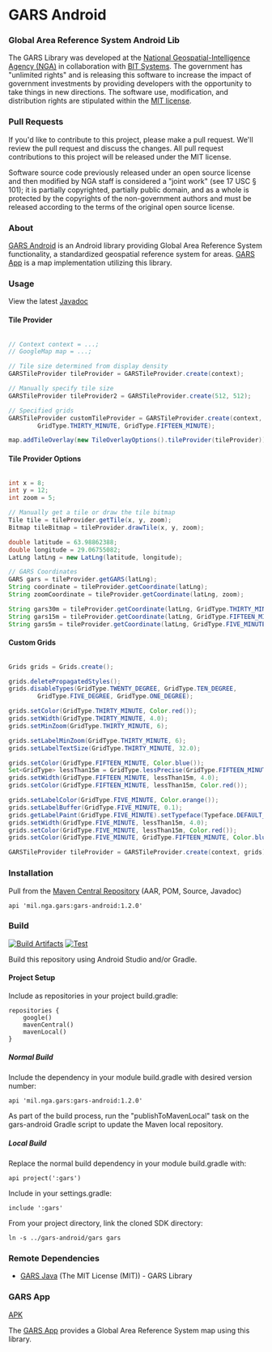 # GARS Android

### Global Area Reference System Android Lib ####

The GARS Library was developed at the [National Geospatial-Intelligence Agency (NGA)](http://www.nga.mil/) in collaboration with [BIT Systems](https://www.caci.com/bit-systems/). The government has "unlimited rights" and is releasing this software to increase the impact of government investments by providing developers with the opportunity to take things in new directions. The software use, modification, and distribution rights are stipulated within the [MIT license](http://choosealicense.com/licenses/mit/).

### Pull Requests ###
If you'd like to contribute to this project, please make a pull request. We'll review the pull request and discuss the changes. All pull request contributions to this project will be released under the MIT license.

Software source code previously released under an open source license and then modified by NGA staff is considered a "joint work" (see 17 USC § 101); it is partially copyrighted, partially public domain, and as a whole is protected by the copyrights of the non-government authors and must be released according to the terms of the original open source license.

### About ###

[GARS Android](http://ngageoint.github.io/gars-android/) is an Android library providing Global Area Reference System functionality, a standardized geospatial reference system for areas.  [GARS App](https://github.com/ngageoint/gars-android/tree/master/app) is a map implementation utilizing this library.

### Usage ###

View the latest [Javadoc](http://ngageoint.github.io/gars-android/docs/api/)

#### Tile Provider ####

```java

// Context context = ...;
// GoogleMap map = ...;

// Tile size determined from display density
GARSTileProvider tileProvider = GARSTileProvider.create(context);

// Manually specify tile size
GARSTileProvider tileProvider2 = GARSTileProvider.create(512, 512);

// Specified grids
GARSTileProvider customTileProvider = GARSTileProvider.create(context,
        GridType.THIRTY_MINUTE, GridType.FIFTEEN_MINUTE);

map.addTileOverlay(new TileOverlayOptions().tileProvider(tileProvider));

```

#### Tile Provider Options ####

```java

int x = 8;
int y = 12;
int zoom = 5;

// Manually get a tile or draw the tile bitmap
Tile tile = tileProvider.getTile(x, y, zoom);
Bitmap tileBitmap = tileProvider.drawTile(x, y, zoom);

double latitude = 63.98862388;
double longitude = 29.06755082;
LatLng latLng = new LatLng(latitude, longitude);

// GARS Coordinates
GARS gars = tileProvider.getGARS(latLng);
String coordinate = tileProvider.getCoordinate(latLng);
String zoomCoordinate = tileProvider.getCoordinate(latLng, zoom);

String gars30m = tileProvider.getCoordinate(latLng, GridType.THIRTY_MINUTE);
String gars15m = tileProvider.getCoordinate(latLng, GridType.FIFTEEN_MINUTE);
String gars5m = tileProvider.getCoordinate(latLng, GridType.FIVE_MINUTE);

```

#### Custom Grids ####

```java

Grids grids = Grids.create();

grids.deletePropagatedStyles();
grids.disableTypes(GridType.TWENTY_DEGREE, GridType.TEN_DEGREE,
        GridType.FIVE_DEGREE, GridType.ONE_DEGREE);

grids.setColor(GridType.THIRTY_MINUTE, Color.red());
grids.setWidth(GridType.THIRTY_MINUTE, 4.0);
grids.setMinZoom(GridType.THIRTY_MINUTE, 6);

grids.setLabelMinZoom(GridType.THIRTY_MINUTE, 6);
grids.setLabelTextSize(GridType.THIRTY_MINUTE, 32.0);

grids.setColor(GridType.FIFTEEN_MINUTE, Color.blue());
Set<GridType> lessThan15m = GridType.lessPrecise(GridType.FIFTEEN_MINUTE);
grids.setWidth(GridType.FIFTEEN_MINUTE, lessThan15m, 4.0);
grids.setColor(GridType.FIFTEEN_MINUTE, lessThan15m, Color.red());

grids.setLabelColor(GridType.FIVE_MINUTE, Color.orange());
grids.setLabelBuffer(GridType.FIVE_MINUTE, 0.1);
grids.getLabelPaint(GridType.FIVE_MINUTE).setTypeface(Typeface.DEFAULT_BOLD);
grids.setWidth(GridType.FIVE_MINUTE, lessThan15m, 4.0);
grids.setColor(GridType.FIVE_MINUTE, lessThan15m, Color.red());
grids.setColor(GridType.FIVE_MINUTE, GridType.FIFTEEN_MINUTE, Color.blue());

GARSTileProvider tileProvider = GARSTileProvider.create(context, grids);

```

### Installation ###

Pull from the [Maven Central Repository](http://search.maven.org/#artifactdetails|mil.nga.gars|gars-android|1.2.0|aar) (AAR, POM, Source, Javadoc)

    api 'mil.nga.gars:gars-android:1.2.0'

### Build ###

[![Build Artifacts](https://github.com/ngageoint/gars-android/workflows/Build%20Artifacts/badge.svg)](https://github.com/ngageoint/gars-android/actions/workflows/build-artifacts.yml)
[![Test](https://github.com/ngageoint/gars-android/workflows/Test/badge.svg)](https://github.com/ngageoint/gars-android/actions/workflows/test.yml)

Build this repository using Android Studio and/or Gradle.

#### Project Setup ####

Include as repositories in your project build.gradle:

    repositories {
        google()
        mavenCentral()
        mavenLocal()
    }

##### Normal Build #####

Include the dependency in your module build.gradle with desired version number:

    api 'mil.nga.gars:gars-android:1.2.0'

As part of the build process, run the "publishToMavenLocal" task on the gars-android Gradle script to update the Maven local repository.

##### Local Build #####

Replace the normal build dependency in your module build.gradle with:

    api project(':gars')

Include in your settings.gradle:

    include ':gars'

From your project directory, link the cloned SDK directory:

    ln -s ../gars-android/gars gars

### Remote Dependencies ###

* [GARS Java](https://github.com/ngageoint/gars-java) (The MIT License (MIT)) - GARS Library

### GARS App ###

[APK](https://github.com/ngageoint/gars-android/releases/latest/download/gars.apk)

The [GARS App](https://github.com/ngageoint/gars-android/tree/master/app) provides a Global Area Reference System map using this library.
